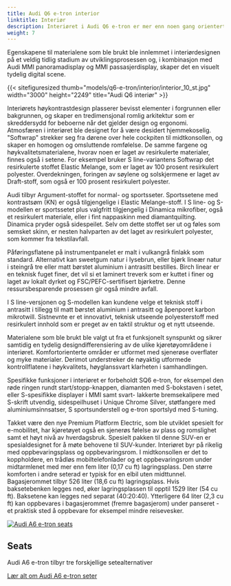 ```yaml
---
title: Audi Q6 e-tron interior
linktitle: Interiør
description: Interiøret i Audi Q6 e-tron er mer enn noen gang orientert mot kundens behov.
weight: 7
---
```

<!-- markdownlint-disable MD033 -->

Egenskapene til materialene som ble brukt ble innlemmet i interiørdesignen på et veldig tidlig stadium av utviklingsprosessen og, i kombinasjon med Audi MMI panoramadisplay og MMI passasjerdisplay, skaper det en visuelt tydelig digital scene.

{{< sitefiguresized thumb="models/q6-e-tron/interior/interior_10_st.jpg" width="3000" height="2249" title="Audi Q6 interiør" >}}

Interiørets høykontrastdesign plasserer bevisst elementer i forgrunnen eller bakgrunnen, og skaper en tredimensjonal romlig arkitektur som er skreddersydd for beboerne når det gjelder design og ergonomi. Atmosfæren i interiøret ble designet for å være desidert hjemmekoselig. "Softwrap" strekker seg fra dørene over hele cockpiten til midtkonsollen, og skaper en homogen og omsluttende romfølelse. De samme fargene og høykvalitetsmaterialene, hvorav noen er laget av resirkulerte materialer, finnes også i setene. For eksempel bruker S line-variantens Softwrap det resirkulerte stoffet Elastic Melange, som er laget av 100 prosent resirkulert polyester. Overdekningen, foringen av søylene og solskjermene er laget av Draft-stoff, som også er 100 prosent resirkulert polyester.

Audi tilbyr Argument-stoffet for normal- og sportsseter. Sportssetene med kontrastsøm (KN) er også tilgjengelige i Elastic Melange-stoff. I S line- og S-modellen er sportssetet plus valgfritt tilgjengelig i Dinamica mikrofiber, også et resirkulert materiale, eller i fint nappaskinn med diamantquilting. Dinamica pryder også sidespeilet. Selv om dette stoffet ser ut og føles som semsket skinn, er nesten halvparten av det laget av resirkulert polyester, som kommer fra tekstilavfall.

Påføringsflatene på instrumentpanelet er malt i vulkangrå finlakk som standard. Alternativt kan sweetgum natur i lysebrun, eller bjørk lineær natur i steingrå tre eller matt børstet aluminium i antrasitt bestilles. Birch linear er en teknisk fuget finer, det vil si et laminert treverk som er kuttet i finer og laget av lokalt dyrket og FSC/PEFC-sertifisert bjørketre. Denne ressursbesparende prosessen gir også mindre avfall.

I S line-versjonen og S-modellen kan kundene velge et teknisk stoff i antrasitt i tillegg til matt børstet aluminium i antrasitt og åpenporet karbon mikrotwill. Sistnevnte er et innovativt, teknisk utseende polyesterstoff med resirkulert innhold som er preget av en taktil struktur og et nytt utseende.

Materialene som ble brukt ble valgt ut fra et funksjonelt synspunkt og sikrer samtidig en tydelig designdifferensiering av de ulike kjøretøyområdene i interiøret. Komfortorienterte områder er utformet med sjenerøse overflater og myke materialer. Derimot understreker de nøyaktig utformede kontrollflatene i høykvalitets, høyglanssvart klarheten i samhandlingen.

Spesifikke funksjoner i interiøret er forbeholdt SQ6 e-tron, for eksempel den røde ringen rundt start/stopp-knappen, diamanten med S-bokstaven i setet, eller S-spesifikke displayer i MMI samt svart- lakkerte bremsekalipere med S-skrift utvendig, sidespeilhuset i Unique Chrome Silver, støtfangere med aluminiumsinnsatser, S sportsunderstell og e-tron sportslyd med S-tuning.

Takket være den nye Premium Platform Electric, som ble utviklet spesielt for e-mobilitet, har kjøretøyet også en sjenerøs følelse av plass og romslighet samt et høyt nivå av hverdagsbruk. Spesielt pakken til denne SUV-en er spesialdesignet for å møte behovene til SUV-kunder. Interiøret byr på rikelig med oppbevaringsplass og oppbevaringsrom. I midtkonsollen er det to koppholdere, en trådløs mobiltelefonlader og et oppbevaringsrom under midtarmlenet med mer enn fem liter (0,17 cu ft) lagringsplass. Den større komforten i andre seterad er typisk for en elbil uten midttunnel. Bagasjerommet tilbyr 526 liter (18,6 cu ft) lagringsplass. Hvis baksetebenken legges ned, øker lagringsplassen til opptil 1529 liter (54 cu ft). Baksetene kan legges ned separat (40:20:40). Ytterligere 64 liter (2,3 cu ft) kan oppbevares i bagasjerommet (fremre bagasjerom) under panseret - et praktisk sted å oppbevare for eksempel mindre reisevesker.


<div class="container p-3 mb-4 bg-body-tertiary rounded border">
	<a href="seats/"><img src="https://media.electrichasgoneaudi.net/multimedia/models/a6-e-tron/interior/seats/seatdesign_1_st.jpg" class="img-fluid mb-2" class="img-fluid" alt="Audi A6 e-tron seats" ></a>
	<h2>Seats</h2>
	<p>
		Audi A6 e-tron tilbyr tre forskjellige setealternativer
	</p>
	<a href="seats/" class="btn btn-outline-primary" role="button">Lær alt om Audi A6 e-tron seter</a>
</div>
